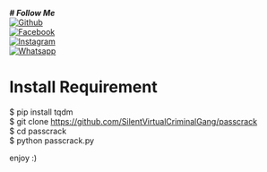 <i><b># Follow Me</b></i> <br>
[![Github](https://img.shields.io/badge/Github-SilentVirtualCriminalGang-dimgray?style=flat-square&logo=github)](https://github.com/SilentVirtualCriminalGang)<br>
[![Facebook](https://img.shields.io/badge/Facebook-WHO.AM.I.X0-blue?style=flat-square&logo=facebook)](https://www.facebook.com/WHO.AM.I.X0)<br>
[![Instagram](https://img.shields.io/badge/Instagram-who_am_i_x00-hotpink?style=flat-square&logo=instagram)](https://instagram.com/who_am_i_x00)<br>
[![Whatsapp](https://img.shields.io/badge/Whatsapp-SilentVirtualCriminalGang-deepgreen?style=flat-square&logo=whatsapp)](https://wa.me/8801873561165)



# Install Requirement 

 
 $ pip install tqdm <br>
 $ git clone https://github.com/SilentVirtualCriminalGang/passcrack <br>
 $ cd passcrack <br>
 $ python passcrack.py <br>

 enjoy :)

